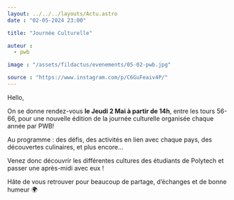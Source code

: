 ```yaml
---
layout: ../../../layouts/Actu.astro
date : "02-05-2024 23:00"

title: "Journée Culturelle"

auteur :
  - pwb

image : "/assets/fildactus/evenements/05-02-pwb.jpg"

source : "https://www.instagram.com/p/C6GuFeaiv4P/"
---
```


Hello,

On se donne rendez-vous __le Jeudi 2 Mai à partir de 14h__, entre les tours 56-66, pour une nouvelle édition de la journée culturelle organisée chaque année par PWB!

Au programme : des défis, des activités en lien avec chaque pays, des découvertes culinaires, et plus encore…

Venez donc découvrir les différentes cultures des étudiants de Polytech et passer une après-midi avec eux !

Hâte de vous retrouver pour beaucoup de partage, d’échanges et de bonne humeur 🌍